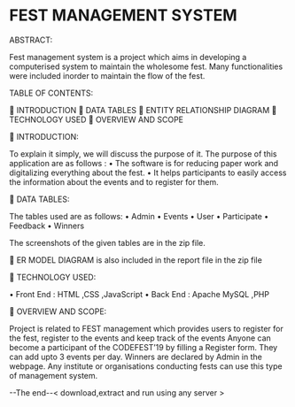 # FEST MANAGEMENT SYSTEM

ABSTRACT:

Fest management system is a project which aims in developing a computerised system to maintain the wholesome fest.
Many functionalities were included inorder to maintain the flow of the fest.


TABLE OF CONTENTS:

	INTRODUCTION
	DATA TABLES
	ENTITY RELATIONSHIP DIAGRAM
	TECHNOLOGY USED
	OVERVIEW AND SCOPE


	INTRODUCTION:

To explain it simply, we will discuss the purpose of it. 
The purpose of this application are as follows : 
• The software is for reducing paper work and digitalizing everything about the fest. 
• It helps participants to easily access the information about the events and to register for them.


	DATA TABLES:

The tables used are as follows:
•	Admin
•	Events
•	User
•	Participate
•	Feedback
•	Winners
 
 
The screenshots of the given tables are in the zip file.


	ER MODEL DIAGRAM is also included in the report file in the zip file


	TECHNOLOGY USED:

•	Front End :  HTML ,CSS ,JavaScript
•	Back End : Apache MySQL ,PHP



	OVERVIEW AND SCOPE:

Project is related to FEST management which provides users to register for the fest, register to the events and keep track of the events
Anyone can become a participant of the CODEFEST’19 by filling a Register form.
They can add upto 3 events per day.
Winners are declared by Admin in the webpage.
Any institute or organisations conducting fests can use this type of management system. 

--The end--< download,extract and run using any server >
